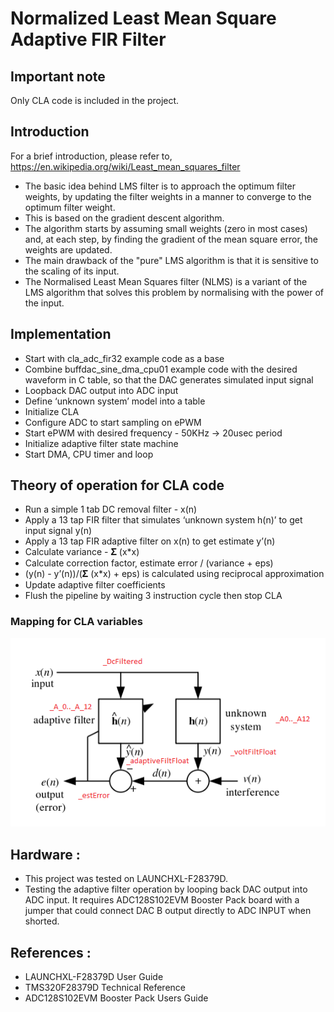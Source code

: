# Normalized Least Mean Square Adaptive FIR Filter

## Important note
Only CLA code is included in the project.

## Introduction
For a brief introduction, please refer to,
https://en.wikipedia.org/wiki/Least_mean_squares_filter


* The basic idea behind LMS filter is to approach the optimum filter weights, by updating the filter weights in a manner to converge to the optimum filter weight.
* This is based on the gradient descent algorithm.
* The algorithm starts by assuming small weights (zero in most cases) and, at each step, by finding the gradient of the mean square error, the weights are updated.
* The main drawback of the "pure" LMS algorithm is that it is sensitive to the scaling of its input.
* The Normalised Least Mean Squares filter (NLMS) is a variant of the LMS algorithm that solves this problem by normalising with the power of the input.

## Implementation

* Start with cla_adc_fir32 example code as a base
* Combine buffdac_sine_dma_cpu01 example code with the desired waveform in C table, so that the DAC generates simulated input signal
* Loopback DAC output into ADC input
* Define ‘unknown system’ model into a table
* Initialize CLA
* Configure ADC to start sampling on ePWM
* Start ePWM with desired frequency - 50KHz -> 20usec period
* Initialize adaptive filter state machine
* Start DMA, CPU timer and loop

## Theory of operation for CLA code

* Run a simple 1 tab DC removal filter - x(n)
* Apply a 13 tap FIR filter that simulates ‘unknown system h(n)’ to get input signal y(n)
* Apply a 13 tap FIR adaptive filter on x(n) to get estimate y’(n)
* Calculate variance - 𝚺 (x*x)
* Calculate correction factor, estimate error / (variance + eps)
* (y(n) - y’(n))/(𝚺 (x*x) + eps) is calculated using reciprocal approximation
* Update adaptive filter coefficients
* Flush the pipeline by waiting 3 instruction cycle then stop CLA

### Mapping for CLA variables
![Mapping for CLA variables](./images/CLA_variables.png)

## Hardware :
- This project was tested on LAUNCHXL-F28379D.
- Testing the adaptive filter operation by looping back DAC output into ADC input. It requires ADC128S102EVM Booster Pack board with a jumper that could connect DAC B output directly to ADC INPUT when shorted.

## References :
- LAUNCHXL-F28379D User Guide
- TMS320F28379D Technical Reference
- ADC128S102EVM Booster Pack Users Guide

